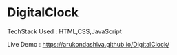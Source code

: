 # DigitalClock
TechStack Used : HTML,CSS,JavaScript

Live Demo : https://arukondashiva.github.io/DigitalClock/

